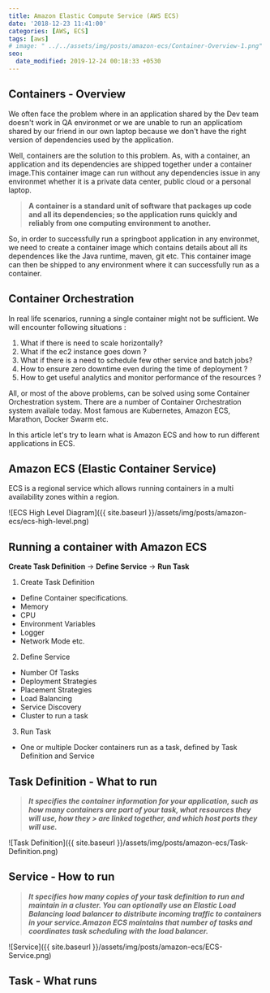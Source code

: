 ```yaml
---
title: Amazon Elastic Compute Service (AWS ECS)
date: '2018-12-23 11:41:00'
categories: [AWS, ECS]
tags: [aws]
# image: " ../../assets/img/posts/amazon-ecs/Container-Overview-1.png"
seo:
  date_modified: 2019-12-24 00:18:33 +0530
---
```


## Containers - Overview

We often face the problem where in an application shared by the Dev team doesn't work in QA environmet or we are unable to run an applicatiom shared by our friend in our own laptop because we don't have the right version of dependencies used by the application.

Well, containers are the solution to this problem. As, with a container, an application and its dependencies are shipped together under a container image.This container image can run without any dependencies issue in any environmet whether it is a private data center, public cloud or a personal laptop.


> **A container is a standard unit of software that packages up code and all its dependencies; so the application runs quickly and reliably from one computing environment to another.**

So, in order to successfully run a springboot application in any environmet, we need to create a container image which contains details about all its dependences like the Java runtime, maven, git etc. This container image can then be shipped to any environment where it can successfully run as a container.

## Container Orchestration

In real life scenarios, running a single container might not be sufficient. We will encounter following situations :

1. What if there is need to scale horizontally?
2. What if the ec2 instance goes down ?
3. What if there is a need to schedule few other service and batch jobs?
4. How to ensure zero downtime even during the time of deployment ?
5. How to get useful analytics and monitor performance of the resources ?

All, or most of the above problems, can be solved using some Container Orchestration system. There are a number of Container Orchestration system availale today. Most famous are Kubernetes, Amazon ECS, Marathon, Docker Swarm etc.

In this article let's try to learn what is Amazon ECS and how to run different applications in ECS.

## Amazon ECS (Elastic Container Service)

ECS is a regional service which allows running containers in a multi availability zones within a region.

![ECS High Level Diagram]({{ site.baseurl }}/assets/img/posts/amazon-ecs/ecs-high-level.png)

## Running a container with Amazon ECS

**Create Task Definition** &rarr; **Define Service** &rarr; **Run Task**

1. Create Task Definition
* Define Container specifications.
* Memory
* CPU
* Environment Variables
* Logger
* Network Mode etc.
2. Define Service
* Number Of Tasks
* Deployment Strategies
* Placement Strategies
* Load Balancing
* Service Discovery
* Cluster to run a task
3. Run Task
* One or multiple Docker containers run as a task, defined by Task Definition and Service

## Task Definition - What to run
> **_It specifies the container information for your application, such as how many containers are part of your task, what resources they will use, how they > are linked together, and which host ports they will use._**

![Task Definition]({{ site.baseurl }}/assets/img/posts/amazon-ecs/Task-Definition.png)

## Service - How to run
> **_It specifies how many copies of your task definition to run and maintain in a cluster. You can optionally use an Elastic Load Balancing load balancer
> to distribute incoming traffic to containers in your service.Amazon ECS maintains that number of tasks and coordinates task scheduling with the load
> balancer._**

![Service]({{ site.baseurl }}/assets/img/posts/amazon-ecs/ECS-Service.png)

## Task - What runs
